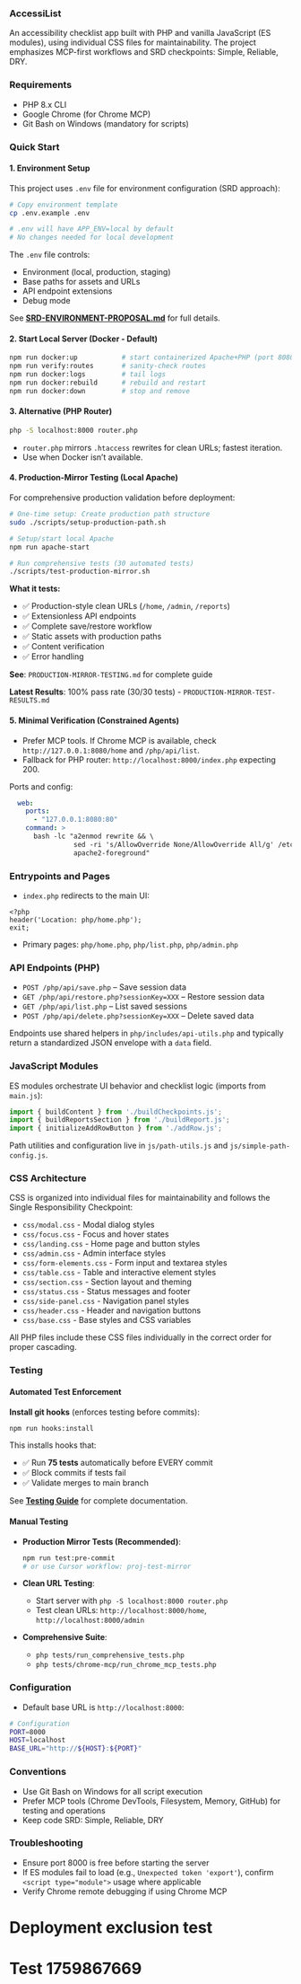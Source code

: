 ### AccessiList

An accessibility checklist app built with PHP and vanilla JavaScript (ES modules), using individual CSS files for maintainability. The project emphasizes MCP-first workflows and SRD checkpoints: Simple, Reliable, DRY.

### Requirements

- PHP 8.x CLI
- Google Chrome (for Chrome MCP)
- Git Bash on Windows (mandatory for scripts)

### Quick Start

#### 1. Environment Setup

This project uses `.env` file for environment configuration (SRD approach):

```bash
# Copy environment template
cp .env.example .env

# .env will have APP_ENV=local by default
# No changes needed for local development
```

The `.env` file controls:
- Environment (local, production, staging)
- Base paths for assets and URLs
- API endpoint extensions
- Debug mode

See **[SRD-ENVIRONMENT-PROPOSAL.md](SRD-ENVIRONMENT-PROPOSAL.md)** for full details.

#### 2. Start Local Server (Docker - Default)

```bash
npm run docker:up           # start containerized Apache+PHP (port 8080)
npm run verify:routes       # sanity-check routes
npm run docker:logs         # tail logs
npm run docker:rebuild      # rebuild and restart
npm run docker:down         # stop and remove
```

#### 3. Alternative (PHP Router)

```bash
php -S localhost:8000 router.php
```

- `router.php` mirrors `.htaccess` rewrites for clean URLs; fastest iteration.
- Use when Docker isn’t available.

#### 4. Production-Mirror Testing (Local Apache)

For comprehensive production validation before deployment:

```bash
# One-time setup: Create production path structure
sudo ./scripts/setup-production-path.sh

# Setup/start local Apache
npm run apache-start

# Run comprehensive tests (30 automated tests)
./scripts/test-production-mirror.sh
```

**What it tests:**
- ✅ Production-style clean URLs (`/home`, `/admin`, `/reports`)
- ✅ Extensionless API endpoints
- ✅ Complete save/restore workflow
- ✅ Static assets with production paths
- ✅ Content verification
- ✅ Error handling

**See**: `PRODUCTION-MIRROR-TESTING.md` for complete guide

**Latest Results**: 100% pass rate (30/30 tests) - `PRODUCTION-MIRROR-TEST-RESULTS.md`

#### 5. Minimal Verification (Constrained Agents)

- Prefer MCP tools. If Chrome MCP is available, check `http://127.0.0.1:8080/home` and `/php/api/list`.
- Fallback for PHP router: `http://localhost:8000/index.php` expecting 200.

Ports and config:

```7:16:docker-compose.yml
  web:
    ports:
      - "127.0.0.1:8080:80"
    command: >
      bash -lc "a2enmod rewrite && \
                sed -ri 's/AllowOverride None/AllowOverride All/g' /etc/apache2/apache2.conf && \
                apache2-foreground"
```

### Entrypoints and Pages

- `index.php` redirects to the main UI:

```1:3:index.php
<?php
header('Location: php/home.php');
exit;
```

- Primary pages: `php/home.php`, `php/list.php`, `php/admin.php`

### API Endpoints (PHP)

- `POST /php/api/save.php` – Save session data
- `GET /php/api/restore.php?sessionKey=XXX` – Restore session data
- `GET /php/api/list.php` – List saved sessions
- `POST /php/api/delete.php?sessionKey=XXX` – Delete saved data

Endpoints use shared helpers in `php/includes/api-utils.php` and typically return a standardized JSON envelope with a `data` field.

### JavaScript Modules

ES modules orchestrate UI behavior and checklist logic (imports from `main.js`):

```11:14:js/main.js
import { buildContent } from './buildCheckpoints.js';
import { buildReportsSection } from './buildReport.js';
import { initializeAddRowButton } from './addRow.js';
```

Path utilities and configuration live in `js/path-utils.js` and `js/simple-path-config.js`.

### CSS Architecture

CSS is organized into individual files for maintainability and follows the Single Responsibility Checkpoint:

- `css/modal.css` - Modal dialog styles
- `css/focus.css` - Focus and hover states
- `css/landing.css` - Home page and button styles
- `css/admin.css` - Admin interface styles
- `css/form-elements.css` - Form input and textarea styles
- `css/table.css` - Table and interactive element styles
- `css/section.css` - Section layout and theming
- `css/status.css` - Status messages and footer
- `css/side-panel.css` - Navigation panel styles
- `css/header.css` - Header and navigation buttons
- `css/base.css` - Base styles and CSS variables

All PHP files include these CSS files individually in the correct order for proper cascading.

### Testing

#### Automated Test Enforcement

**Install git hooks** (enforces testing before commits):
```bash
npm run hooks:install
```

This installs hooks that:
- ✅ Run **75 tests** automatically before EVERY commit
- ✅ Block commits if tests fail
- ✅ Validate merges to main branch

See **[Testing Guide](docs/development/TESTING.md)** for complete documentation.

#### Manual Testing

- **Production Mirror Tests (Recommended)**:
  ```bash
  npm run test:pre-commit
  # or use Cursor workflow: proj-test-mirror
  ```

- **Clean URL Testing**:
  - Start server with `php -S localhost:8000 router.php`
  - Test clean URLs: `http://localhost:8000/home`, `http://localhost:8000/admin`

- **Comprehensive Suite**:
  - `php tests/run_comprehensive_tests.php`
  - `php tests/chrome-mcp/run_chrome_mcp_tests.php`

### Configuration

- Default base URL is `http://localhost:8000`:

```7:11:tests/start_server.sh
# Configuration
PORT=8000
HOST=localhost
BASE_URL="http://${HOST}:${PORT}"
```

### Conventions

- Use Git Bash on Windows for all script execution
- Prefer MCP tools (Chrome DevTools, Filesystem, Memory, GitHub) for testing and operations
- Keep code SRD: Simple, Reliable, DRY

### Troubleshooting

- Ensure port 8000 is free before starting the server
- If ES modules fail to load (e.g., `Unexpected token 'export'`), confirm `<script type="module">` usage where applicable
- Verify Chrome remote debugging if using Chrome MCP
# Deployment exclusion test
# Test 1759867669
